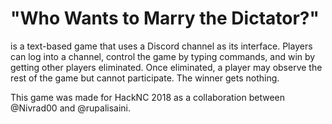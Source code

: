 # "Who Wants to Marry the Dictator?"
is a text-based game that uses a Discord channel as its interface. Players can log into a channel, control the game by typing commands, and win by getting other players eliminated. Once eliminated, a player may observe the rest of the game but cannot participate. The winner gets nothing. 

This game was made for HackNC 2018 as a collaboration between @Nivrad00 and @rupalisaini.
